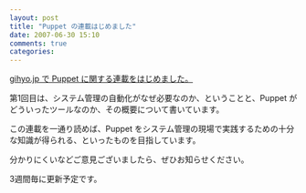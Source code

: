 ```yaml
---
layout: post
title: "Puppet の連載はじめました"
date: 2007-06-30 15:10
comments: true
categories: 
---
```

[gihyo.jp で Puppet に関する連載をはじめました。](http://gihyo.jp/admin/serial/01/puppet)

第1回目は、システム管理の自動化がなぜ必要なのか、ということと、Puppet がどういったツールなのか、その概要について書いています。

この連載を一通り読めば、Puppet をシステム管理の現場で実践するための十分な知識が得られる、といったものを目指しています。

分かりにくいなどご意見ございましたら、ぜひお知らせください。

3週間毎に更新予定です。